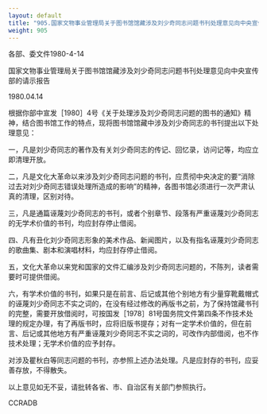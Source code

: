 ```yaml
---
layout: default
title: "905.国家文物事业管理局关于图书馆馆藏涉及刘少奇同志问题书刊处理意见向中央宣传部的请示报告"
weight: 905
---
```


各部、委文件1980-4-14

国家文物事业管理局关于图书馆馆藏涉及刘少奇同志问题书刊处理意见向中央宣传部的请示报告

1980.04.14

根据你部中宣发［1980］4号《关于处理涉及刘少奇同志问题的图书的通知》精神，结合图书馆工作的特点，现将图书馆馆藏中涉及刘少奇同志的书刊提出以下处理意见：

一，凡是刘少奇同志的著作及有关刘少奇同志的传记、回忆录，访问记等，均应立即清理开放。

二，凡是文化大革命以来涉及刘少奇同志问题的书刊，应贯彻中央决定的要“消除过去对刘少奇同志错误处理所造成的影响”的精神，各图书馆必须进行一次严肃认真的清理，区别对待。

三，凡是通篇诬蔑刘少奇同志的书刊，或者个别章节、段落有严重诬蔑刘少奇同志的无学术价值的书刊，均应封存停止借阅。

四、凡有丑化刘少奇同志形象的美术作品、新闻图片，以及有指名诬蔑刘少奇同志的歌曲集、剧本和演唱材料，均应封存停止借阅。

五，文化大革命以来党和国家的文件汇编涉及刘少奇同志问题的，不陈列，读者需要时可提供借阅。

六，有学术价值的书刊，如果只是在前言、后记或其他个别地方有少量穿靴戴帽式的诬蔑刘少奇同志不实之词的，在没有经过修改的再版书之前，为了保持馆藏书刊的完整，需要开放借阅时，可按国发［1978］81号国务院文件第四条不作技术处理的规定办理，有了再版书时，应将旧版书提存；对有一定学术价值的，但在前言、后记或其他地方有严重诬蔑刘少奇同志不实之词的，可改作内部借阅，也不作技术处理；无学术价值的应予封存。

对涉及瞿秋白等同志问题的书刊，亦参照上述办法处理。凡是应封存的书刊，应妥善存放，不得散失。

以上意见如无不妥，请批转各省、市、自治区有关部门参照执行。

CCRADB


